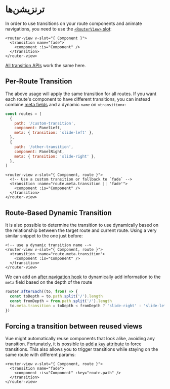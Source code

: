 # ترنزیشن‌ها

<VueSchoolLink
  href="https://vueschool.io/lessons/route-transitions"
  title="Learn about route transitions"
/>

In order to use transitions on your route components and animate navigations, you need to use the [`<RouterView>` slot](./router-view-slot):

```vue-html
<router-view v-slot="{ Component }">
  <transition name="fade">
    <component :is="Component" />
  </transition>
</router-view>
```

[All transition APIs](https://vuejs.org/guide/built-ins/transition.html) work the same here.

## Per-Route Transition

The above usage will apply the same transition for all routes. If you want each route's component to have different transitions, you can instead combine [meta fields](./meta.md) and a dynamic `name` on `<transition>`:

```js
const routes = [
  {
    path: '/custom-transition',
    component: PanelLeft,
    meta: { transition: 'slide-left' },
  },
  {
    path: '/other-transition',
    component: PanelRight,
    meta: { transition: 'slide-right' },
  },
]
```

```vue-html
<router-view v-slot="{ Component, route }">
  <!-- Use a custom transition or fallback to `fade` -->
  <transition :name="route.meta.transition || 'fade'">
    <component :is="Component" />
  </transition>
</router-view>
```

## Route-Based Dynamic Transition

It is also possible to determine the transition to use dynamically based on the relationship between the target route and current route. Using a very similar snippet to the one just before:

```vue-html
<!-- use a dynamic transition name -->
<router-view v-slot="{ Component, route }">
  <transition :name="route.meta.transition">
    <component :is="Component" />
  </transition>
</router-view>
```

We can add an [after navigation hook](./navigation-guards.md#Global-After-Hooks) to dynamically add information to the `meta` field based on the depth of the route

```js
router.afterEach((to, from) => {
  const toDepth = to.path.split('/').length
  const fromDepth = from.path.split('/').length
  to.meta.transition = toDepth < fromDepth ? 'slide-right' : 'slide-left'
})
```

## Forcing a transition between reused views

Vue might automatically reuse components that look alike, avoiding any transition. Fortunately, it is possible [to add a `key` attribute](https://vuejs.org/api/built-in-special-attributes.html#key) to force transitions. This also allows you to trigger transitions while staying on the same route with different params:

```vue-html
<router-view v-slot="{ Component, route }">
  <transition name="fade">
    <component :is="Component" :key="route.path" />
  </transition>
</router-view>
```

<!-- TODO: interactive example -->
<!-- See full example [here](https://github.com/vuejs/vue-router/blob/dev/examples/transitions/app.js). -->
